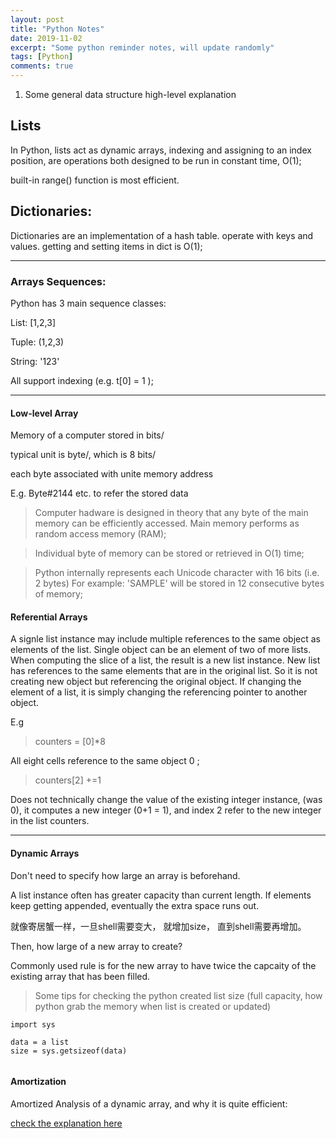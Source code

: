 ```yaml
---
layout: post
title: "Python Notes"
date: 2019-11-02
excerpt: "Some python reminder notes, will update randomly"
tags: [Python]
comments: true
---
```

1. Some general data structure high-level explanation

## Lists

In Python, lists act as dynamic arrays, indexing and assigning to an index position, are operations both designed to be run in constant time, O(1);

built-in range() function is most efficient. 


## Dictionaries:

Dictionaries are an implementation of a hash table. operate with keys and values. getting and setting items in dict is O(1);

---

### Arrays Sequences:

Python has 3 main sequence classes:

List: [1,2,3]

Tuple: (1,2,3)

String: '123'

All support indexing (e.g. t[0] = 1 );

---

#### Low-level Array

Memory of a computer stored in bits/

typical unit is byte/, which is 8 bits/

each byte associated with unite memory address

E.g. Byte#2144 etc. to refer the stored data

> Computer hadware is designed in theory that any byte of the main memory can be efficiently accessed. Main memory performs as random access memory (RAM); 

> Individual byte of memory can be stored or retrieved in O(1) time;

> Python internally represents each Unicode character with 16 bits (i.e. 2 bytes)
    For example: 'SAMPLE' will be stored in 12 consecutive bytes of memory;

#### Referential Arrays 

A signle list instance may include multiple references to the same object as elements of the list. Single object can be an element of two of more lists. When computing the slice of a list, the result is a new list instance. New list has references to the same elements that are in the original list. So it is not creating new object but referencing the original object.
If changing the element of a list, it is simply changing the referencing pointer to another object. 

E.g 

> counters = [0]*8 

All eight cells reference to the same object 0 ;

> counters[2] +=1

Does not technically change the value of the existing integer instance, (was 0), it computes a new integer (0+1 = 1), and index 2 refer to the new integer in the list counters. 

---

#### Dynamic Arrays

Don't need to specify how large an array is beforehand. 

A list instance often has greater capacity than current length. If elements keep getting appended, eventually the extra space runs out. 

就像寄居蟹一样，一旦shell需要变大， 就增加size， 直到shell需要再增加。

Then, how large of a new array to create?

Commonly used rule is for the new array to have twice the capcaity of the existing array that has been filled. 


> Some tips for checking the python created list size (full capacity, how python grab the memory when list is created or updated)

```
import sys

data = a list 
size = sys.getsizeof(data)


```


#### Amortization 

Amortized Analysis of a dynamic array, and why it is quite efficient: 

[check the explanation here](http://www.cs.cmu.edu/afs/cs/academic/class/15451-s10/www/lectures/lect0203.pdf)